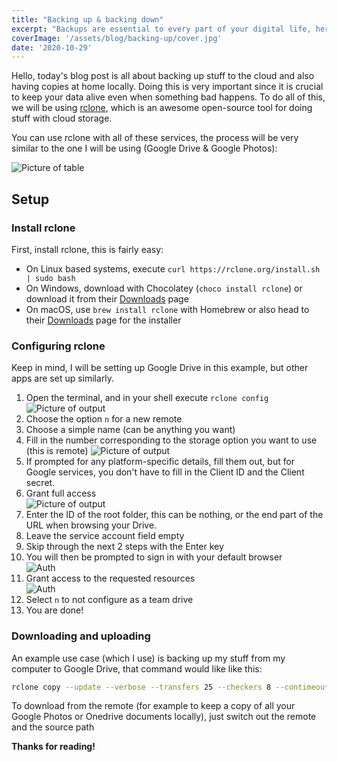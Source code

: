 ```yaml
---
title: "Backing up & backing down"
excerpt: "Backups are essential to every part of your digital life, here's how to do it on scale right from your terminal."
coverImage: '/assets/blog/backing-up/cover.jpg'
date: '2020-10-29'
---
```


Hello, today's blog post is all about backing up stuff to the cloud and also having copies at home locally. Doing this is very important since it is crucial to keep your data alive even when something bad happens. To do all of this, we will be using [rclone](https://rclone.org/), which is an awesome open-source tool for doing stuff with cloud storage.

You can use rclone with all of these services, the process will be very similar to the one I will be using (Google Drive & Google Photos):

![Picture of table](https://trnck.dev/0:/assets/blog/uploads/7e5d5c64-3155-4cbb-9782-2649969908c2.png)

## Setup
### Install rclone
First, install rclone, this is fairly easy:
* On Linux based systems, execute `curl https://rclone.org/install.sh | sudo bash`
* On Windows, download with Chocolatey (`choco install rclone`) or download it from their [Downloads](https://rclone.org/downloads/) page
* On macOS, use `brew install rclone` with Homebrew or also head to their [Downloads](https://rclone.org/downloads/) page for the installer

### Configuring rclone
Keep in mind, I will be setting up Google Drive in this example, but other apps are set up similarly.
1. Open the terminal, and in your shell execute `rclone config` <br>
![Picture of output](https://trnck.dev/0:/assets/blog/uploads/3ab6781d-566a-4f5e-a618-6958d0cb06c7.png)
2. Choose the option `n` for a new remote 
3. Choose a simple name (can be anything you want) <br>
4. Fill in the number corresponding to the storage option you want to use (this is remote)
![Picture of output](https://trnck.dev/0:/assets/blog/uploads/26104b81-0495-42e4-a1d7-741440994d8d.png)
5. If prompted for any platform-specific details, fill them out, but for Google services, you don't have to fill in the Client ID and the Client secret.
6. Grant full access <br>
![Picture of output](https://trnck.dev/0:/assets/blog/uploads/f171e556-b416-4f75-8cb2-02c473f2b432.png)
7. Enter the ID of the root folder, this can be nothing, or the end part of the URL when browsing your Drive.
8. Leave the service account field empty
9. Skip through the next 2 steps with the Enter key
10. You will then be prompted to sign in with your default browser <br>
![Auth](https://trnck.dev/0:/assets/blog/uploads/a13047c6-6829-4754-8301-7b7b8c04c3a0.png)
11. Grant access to the requested resources <br>
![Auth](https://trnck.dev/0:/assets/blog/uploads/542ff7b7-10b6-4ed6-aef1-ecdbbd56c7df.png)
12. Select `n` to not configure as a team drive
13.  You are done!

### Downloading and uploading
An example use case (which I use) is backing up my stuff from my computer to Google Drive, that command would like like this:
```sh
rclone copy --update --verbose --transfers 25 --checkers 8 --contimeout 60s --timeout 300s --retries 3 --low-level-retries 10 --stats 1s "/mnt/c/directory" remote:
```

To download from the remote (for example to keep a copy of all your Google Photos or Onedrive documents locally), just switch out the remote and the source path

**Thanks for reading!**
